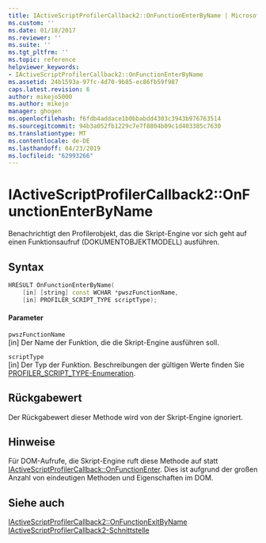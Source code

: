 ```yaml
---
title: IActiveScriptProfilerCallback2::OnFunctionEnterByName | Microsoft-Dokumentation
ms.custom: ''
ms.date: 01/18/2017
ms.reviewer: ''
ms.suite: ''
ms.tgt_pltfrm: ''
ms.topic: reference
helpviewer_keywords:
- IActiveScriptProfilerCallback2::OnFunctionEnterByName
ms.assetid: 24b1593a-97fc-4d70-9b85-ec86fb59f987
caps.latest.revision: 6
author: mikejo5000
ms.author: mikejo
manager: ghogen
ms.openlocfilehash: f6fdb4addace1b0bbabdd4303c3943b976763514
ms.sourcegitcommit: 94b3a052fb1229c7e7f8804b09c1d403385c7630
ms.translationtype: MT
ms.contentlocale: de-DE
ms.lasthandoff: 04/23/2019
ms.locfileid: "62993266"
---
```

# <a name="iactivescriptprofilercallback2onfunctionenterbyname"></a>IActiveScriptProfilerCallback2::OnFunctionEnterByName
Benachrichtigt den Profilerobjekt, das die Skript-Engine vor sich geht auf einen Funktionsaufruf (DOKUMENTOBJEKTMODELL) ausführen.  
  
## <a name="syntax"></a>Syntax  
  
```cpp
HRESULT OnFunctionEnterByName(  
    [in] [string] const WCHAR *pwszFunctionName,  
    [in] PROFILER_SCRIPT_TYPE scriptType);  
```  
  
#### <a name="parameters"></a>Parameter  
 `pwszFunctionName`  
 [in] Der Name der Funktion, die die Skript-Engine ausführen soll.  
  
 `scriptType`  
 [in] Der Typ der Funktion. Beschreibungen der gültigen Werte finden Sie [PROFILER_SCRIPT_TYPE-Enumeration](../../winscript/reference/profiler-script-type-enumeration.md).  
  
## <a name="return-value"></a>Rückgabewert  
 Der Rückgabewert dieser Methode wird von der Skript-Engine ignoriert.  
  
## <a name="remarks"></a>Hinweise  
 Für DOM-Aufrufe, die Skript-Engine ruft diese Methode auf statt [IActiveScriptProfilerCallback::OnFunctionEnter](../../winscript/reference/iactivescriptprofilercallback-onfunctionenter.md). Dies ist aufgrund der großen Anzahl von eindeutigen Methoden und Eigenschaften im DOM.  
  
## <a name="see-also"></a>Siehe auch  
 [IActiveScriptProfilerCallback2::OnFunctionExitByName](../../winscript/reference/iactivescriptprofilercallback2-onfunctionexitbyname.md)   
 [IActiveScriptProfilerCallback2-Schnittstelle](../../winscript/reference/iactivescriptprofilercallback2-interface.md)